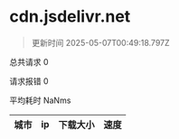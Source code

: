 
  # cdn.jsdelivr.net

  > 更新时间 2025-05-07T00:49:18.797Z
  
  总共请求 0

  请求报错 0

  平均耗时 NaNms

|城市|ip|下载大小|速度|
|-----|----------|---|---|

  